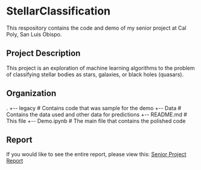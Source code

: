 # StellarClassification

This respository contains the code and demo of my senior project at Cal Poly, San Luis Obispo.

## Project Description

This project is an exploration of machine learning algorithms to the problem of classifying stellar bodies as stars, galaxies, or black holes (quasars).

## Organization

.
+-- legacy                 # Contains code that was sample for the demo
+-- Data                   # Contains the data used and other data for predictions
+-- README.md              # This file
+-- Demo.ipynb             # The main file that contains the polished code


## Report

If you would like to see the entire report, please view this: [Senior Project Report](https://docs.google.com/document/d/1Ip1YZJfAn2mWOt_4shoj_MvPP4QuNXoBsUPnOlTONCU/edit?usp=sharing)

